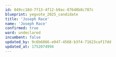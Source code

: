 ```yaml
---
id: 049cc18d-7f13-4f12-b9ac-876d8b8c787c
blueprint: yegvote_2025_candidate
title: 'Joseph Race'
name: 'Joseph Race'
confirmed: true
ward: undeclared
incumbent: false
updated_by: 9c6b6866-e047-4568-b3f4-71623caf17dd
updated_at: 1752074994
---
```

